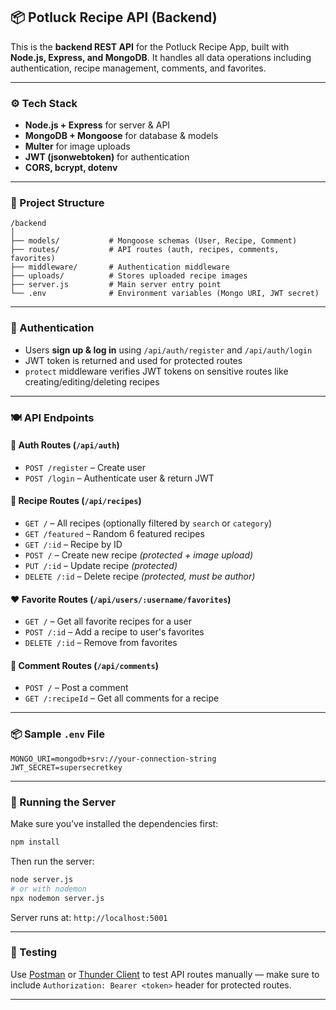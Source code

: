 ## 📦 Potluck Recipe API (Backend)

This is the **backend REST API** for the Potluck Recipe App, built with **Node.js, Express, and MongoDB**. It handles all data operations including authentication, recipe management, comments, and favorites.

---

### ⚙️ Tech Stack

- **Node.js + Express** for server & API
- **MongoDB + Mongoose** for database & models
- **Multer** for image uploads
- **JWT (jsonwebtoken)** for authentication
- **CORS, bcrypt, dotenv**

---

### 📁 Project Structure

```
/backend
│
├── models/           # Mongoose schemas (User, Recipe, Comment)
├── routes/           # API routes (auth, recipes, comments, favorites)
├── middleware/       # Authentication middleware
├── uploads/          # Stores uploaded recipe images
├── server.js         # Main server entry point
└── .env              # Environment variables (Mongo URI, JWT secret)
```

---

### 🔐 Authentication

- Users **sign up & log in** using `/api/auth/register` and `/api/auth/login`
- JWT token is returned and used for protected routes
- `protect` middleware verifies JWT tokens on sensitive routes like creating/editing/deleting recipes

---

### 🍽️ API Endpoints

#### 🔐 Auth Routes (`/api/auth`)
- `POST /register` – Create user
- `POST /login` – Authenticate user & return JWT

#### 🍲 Recipe Routes (`/api/recipes`)
- `GET /` – All recipes (optionally filtered by `search` or `category`)
- `GET /featured` – Random 6 featured recipes
- `GET /:id` – Recipe by ID
- `POST /` – Create new recipe _(protected + image upload)_
- `PUT /:id` – Update recipe _(protected)_
- `DELETE /:id` – Delete recipe _(protected, must be author)_

#### ❤️ Favorite Routes (`/api/users/:username/favorites`)
- `GET /` – Get all favorite recipes for a user
- `POST /:id` – Add a recipe to user's favorites
- `DELETE /:id` – Remove from favorites

#### 💬 Comment Routes (`/api/comments`)
- `POST /` – Post a comment
- `GET /:recipeId` – Get all comments for a recipe

---

### 📦 Sample `.env` File

```
MONGO_URI=mongodb+srv://your-connection-string
JWT_SECRET=supersecretkey
```

---

### 🚀 Running the Server

Make sure you’ve installed the dependencies first:

```bash
npm install
```

Then run the server:

```bash
node server.js
# or with nodemon
npx nodemon server.js
```

Server runs at: `http://localhost:5001`

---

### 🧪 Testing

Use [Postman](https://www.postman.com/) or [Thunder Client](https://www.thunderclient.com/) to test API routes manually — make sure to include `Authorization: Bearer <token>` header for protected routes.

---
